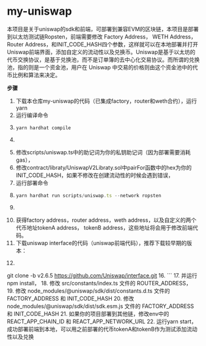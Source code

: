 # my-uniswap
本项目是关于uniswap的sdk和前端，可部署到兼容EVM的区块链，本项目是部署到以太坊测试链Ropsten，前端需要修改 Factory Address， WETH Address，Router Address，和INIT_CODE_HASH四个参数，这样就可以在本地部署并打开Uniswap前端界面，添加自定义的流动性以及兑换币。Uniswap是基于以太坊的代币交换协议，是基于兑换池，而不是订单簿的去中心化交易协议。而所谓的兑换池，指的则是一个资金池，用户在 Uniswap 中交易的价格则由这个资金池中的代币比例和算法来决定。 

**步骤**

1. 下载本仓库my-uniswap的代码（已集成factory，router和weth合约），运行 yarn
2. 运行编译命令 
3. ```javascript 
   yarn hardhat compile
5. ```
6. 修改scripts/uniswap.ts中的助记词为你的私钥助记词（因为部署需要消耗gas），
7. 修改contract/libraty/UniswapV2Libraty.sol中pairFor函数中的hex为你的INIT_CODE_HASH，如果不修改在创建流动性的时候会遇到错误，
8. 运行部署命令 
9. ```javascript 
   yarn hardhat run scripts/uniswap.ts --network ropsten
11. ```
12. 获得factory address，router address，weth address，以及自定义的两个代币地址tokenA address， tokenB address，这些地址将会用于修改前端代码。
13. 下载uniswap interface的代码（uniswap前端代码），推荐下载较早期的版本：
14. ```javascript 
   git clone -b v2.6.5 https://github.com/Uniswap/interface.git 
16. ```
17. 并运行npm install，
18. 修改 src/constants/index.ts 文件的 ROUTER_ADDRESS，
19. 修改 node_modules/@uniswap/sdk/dist/constants.d.ts 文件的 FACTORY_ADDRESS 和 INIT_CODE_HASH
20. 修改 node_modules/@uniswap/sdk/dist/sdk.esm.js 文件的 FACTORY_ADDRESS 和 INIT_CODE_HASH
21. 如果你的项目部署到其他链，修改env中的 REACT_APP_CHAIN_ID 和 REACT_APP_NETWORK_URL
22. 运行yarn start，成功部署前端到本地，可以用之前部署的代币tokenA和tokenB作为测试添加流动性以及兑换

